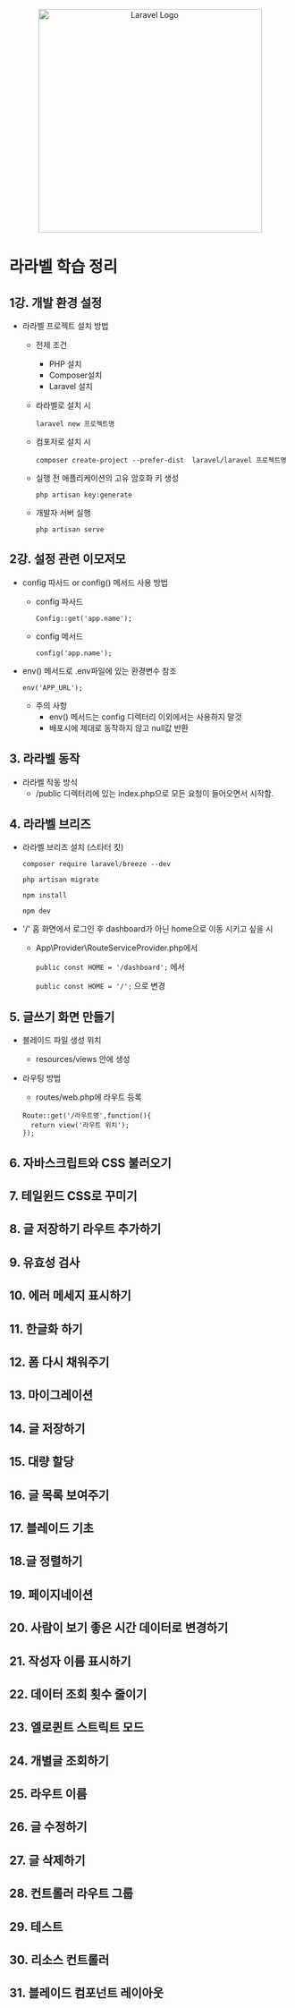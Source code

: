 <p align="center"><a href="https://laravel.com" target="_blank"><img src="https://raw.githubusercontent.com/laravel/art/master/logo-lockup/5%20SVG/2%20CMYK/1%20Full%20Color/laravel-logolockup-cmyk-red.svg" width="400" alt="Laravel Logo"></a></p>

# 라라벨 학습 정리

## 1강. 개발 환경 설정
- 라라벨 프로젝트 설치 방법
  - 전제 조건
    - PHP 설치
    - Composer설치
    - Laravel 설치

  - 라라벨로 설치 시

    `laravel new 프로젝트명`
  - 컴포저로 설치 시
  
    `composer create-project --prefer-dist  laravel/laravel 프로젝트명`
  - 실행 전 애플리케이션의 고유 암호화 키 생성

    `php artisan key:generate`
  - 개발자 서버 실행 

    `php artisan serve`

## 2강. 설정 관련 이모저모
- config 파사드 or config() 메서드 사용 방법
    - config 파사드
  
      `Config::get('app.name');`
    - config 메서드
        
        `config('app.name');`
- env() 메서드로 .env파일에 있는 환경변수 참조
    
    `env('APP_URL');`
    - 주의 사항 
      - env() 메서드는 config 디렉터리 이외에서는 사용하지 말것
      - 배포시에 제대로 동작하지 않고 null값 반환

## 3. 라라벨 동작
- 라라벨 작동 방식
  - /public 디렉터리에 있는 index.php으로 모든 요청이 들어오면서 시작함.
## 4. 라라벨 브리즈
- 라라벨 브리즈 설치 (스타터 킷) 

    `composer require laravel/breeze --dev`
    
    
    `php artisan migrate`
    
    `npm install`

    `npm dev`

- '/' 홈 화면에서 로그인 후 dashboard가 아닌 home으로 이동 시키고 싶을 시
    - App\Provider\RouteServiceProvider.php에서

        `public const HOME = '/dashboard';` 에서

        `public const HOME = '/';` 으로 변경

## 5. 글쓰기 화면 만들기
- 블레이드 파일 생성 위치
  - resources/views 안에 생성
- 라우팅 방법
  - routes/web.php에 라우트 등록

  ```
  Route::get('/라우트명',function(){
    return view('라우트 위치');
  });
  ```

## 6. 자바스크립트와 CSS 불러오기



## 7. 테일윈드 CSS로 꾸미기

## 8. 글 저장하기 라우트 추가하기

## 9. 유효성 검사
## 10. 에러 메세지 표시하기


## 11. 한글화 하기


## 12. 폼 다시 채워주기


## 13. 마이그레이션


## 14. 글 저장하기 

## 15. 대량 할당



## 16. 글 목록 보여주기


## 17. 블레이드 기초

## 18.글 정렬하기

## 19. 페이지네이션


## 20. 사람이 보기 좋은 시간 데이터로 변경하기

## 21. 작성자 이름 표시하기


## 22. 데이터 조회 횟수 줄이기


## 23. 엘로퀸트 스트릭트 모드



## 24. 개별글 조회하기




## 25. 라우트 이름 



## 26. 글 수정하기


## 27. 글 삭제하기


## 28. 컨트롤러 라우트 그룹


## 29. 테스트



## 30. 리소스 컨트롤러



## 31. 블레이드 컴포넌트 레이아웃

##


##


##


##

##

##
##
##
##
##
##
##
##
##
##
##
##
##
##
##
##
##
##
##
##
##
##
##
##
##

























